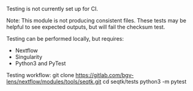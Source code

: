 Testing is not currently set up for CI.

Note: This module is not producing consistent files. These tests may be helpful
to see expected outputs, but will fail the checksum test.

Testing can be performed locally, but requires:
- Nextflow
- Singularity
- Python3 and PyTest

Testing workflow:
git clone https://gitlab.com/bgv-lens/nextflow/modules/tools/seqtk.git
cd seqtk/tests
python3 -m pytest
